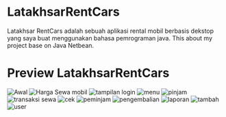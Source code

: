 # LatakhsarRentCars
Latakhsar RentCars adalah sebuah aplikasi rental mobil berbasis dekstop yang saya buat menggunakan bahasa pemrograman java.
This about  my project base on Java Netbean.

# Preview LatakhsarRentCars
![Awal](https://user-images.githubusercontent.com/33642253/103505150-277fb180-4e8c-11eb-985c-ff7d4ef6b368.PNG)
![Harga Sewa mobil](https://user-images.githubusercontent.com/33642253/103505155-29e20b80-4e8c-11eb-8eed-968d70b435ac.PNG)
![tampilan login](https://user-images.githubusercontent.com/33642253/103506000-4aab6080-4e8e-11eb-93d4-7e85c2024e3b.PNG)
![menu](https://user-images.githubusercontent.com/33642253/103505989-43845280-4e8e-11eb-9702-fede89839a9f.PNG)
![pinjam](https://user-images.githubusercontent.com/33642253/103505994-48490680-4e8e-11eb-9c12-f5b5b9f76a08.PNG)
![transaksi sewa](https://user-images.githubusercontent.com/33642253/103506001-4c752400-4e8e-11eb-8fff-d205327c2fcf.PNG)
![cek](https://user-images.githubusercontent.com/33642253/103505980-3f583500-4e8e-11eb-968d-6fa3c799c2ba.PNG)
![peminjam](https://user-images.githubusercontent.com/33642253/103505991-454e1600-4e8e-11eb-8f5b-920a41318002.PNG)
![pengembalian](https://user-images.githubusercontent.com/33642253/103505993-467f4300-4e8e-11eb-9485-53e9f80a6f0e.PNG)
![laporan](https://user-images.githubusercontent.com/33642253/103505987-42ebbc00-4e8e-11eb-84d8-a7da4ca0aa6b.PNG)
![tambah](https://user-images.githubusercontent.com/33642253/103505996-497a3380-4e8e-11eb-9799-469b3d3b0502.PNG)
![user](https://user-images.githubusercontent.com/33642253/103506006-4da65100-4e8e-11eb-88a2-68214de16807.PNG)

